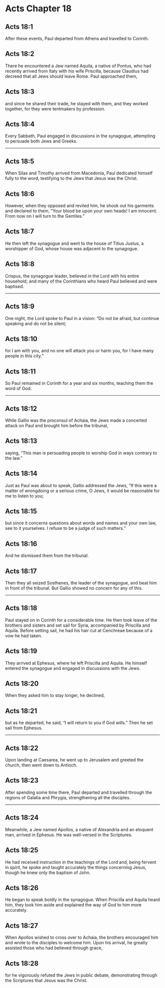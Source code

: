# Acts Chapter 18

## Acts 18:1

After these events, Paul departed from Athens and travelled to Corinth.

## Acts 18:2

There he encountered a Jew named Aquila, a native of Pontus, who had recently arrived from Italy with his wife Priscilla, because Claudius had decreed that all Jews should leave Rome. Paul approached them,

## Acts 18:3

and since he shared their trade, he stayed with them, and they worked together, for they were tentmakers by profession.

## Acts 18:4

Every Sabbath, Paul engaged in discussions in the synagogue, attempting to persuade both Jews and Greeks.

---

## Acts 18:5

When Silas and Timothy arrived from Macedonia, Paul dedicated himself fully to the word, testifying to the Jews that Jesus was the Christ.

## Acts 18:6

However, when they opposed and reviled him, he shook out his garments and declared to them, “Your blood be upon your own heads! I am innocent. From now on I will turn to the Gentiles.”

## Acts 18:7

He then left the synagogue and went to the house of Titius Justus, a worshipper of God, whose house was adjacent to the synagogue.

## Acts 18:8

Crispus, the synagogue leader, believed in the Lord with his entire household; and many of the Corinthians who heard Paul believed and were baptised.

---

## Acts 18:9

One night, the Lord spoke to Paul in a vision: “Do not be afraid, but continue speaking and do not be silent;

## Acts 18:10

for I am with you, and no one will attack you or harm you, for I have many people in this city.”

## Acts 18:11

So Paul remained in Corinth for a year and six months, teaching them the word of God.

---

## Acts 18:12

While Gallio was the proconsul of Achaia, the Jews made a concerted attack on Paul and brought him before the tribunal,

## Acts 18:13

saying, “This man is persuading people to worship God in ways contrary to the law.”

## Acts 18:14

Just as Paul was about to speak, Gallio addressed the Jews, “If this were a matter of wrongdoing or a serious crime, O Jews, it would be reasonable for me to listen to you;

## Acts 18:15

but since it concerns questions about words and names and your own law, see to it yourselves. I refuse to be a judge of such matters.”

## Acts 18:16

And he dismissed them from the tribunal.

## Acts 18:17

Then they all seized Sosthenes, the leader of the synagogue, and beat him in front of the tribunal. But Gallio showed no concern for any of this.

---

## Acts 18:18

Paul stayed on in Corinth for a considerable time. He then took leave of the brothers and sisters and set sail for Syria, accompanied by Priscilla and Aquila. Before setting sail, he had his hair cut at Cenchreae because of a vow he had taken.

## Acts 18:19

They arrived at Ephesus, where he left Priscilla and Aquila. He himself entered the synagogue and engaged in discussions with the Jews.

## Acts 18:20

When they asked him to stay longer, he declined,

## Acts 18:21

but as he departed, he said, “I will return to you if God wills.” Then he set sail from Ephesus.

---

## Acts 18:22

Upon landing at Caesarea, he went up to Jerusalem and greeted the church, then went down to Antioch.

## Acts 18:23

After spending some time there, Paul departed and travelled through the regions of Galatia and Phrygia, strengthening all the disciples.

---

## Acts 18:24

Meanwhile, a Jew named Apollos, a native of Alexandria and an eloquent man, arrived in Ephesus. He was well-versed in the Scriptures.

## Acts 18:25

He had received instruction in the teachings of the Lord and, being fervent in spirit, he spoke and taught accurately the things concerning Jesus, though he knew only the baptism of John.

## Acts 18:26

He began to speak boldly in the synagogue. When Priscilla and Aquila heard him, they took him aside and explained the way of God to him more accurately.

## Acts 18:27

When Apollos wished to cross over to Achaia, the brothers encouraged him and wrote to the disciples to welcome him. Upon his arrival, he greatly assisted those who had believed through grace,

## Acts 18:28

for he vigorously refuted the Jews in public debate, demonstrating through the Scriptures that Jesus was the Christ.
